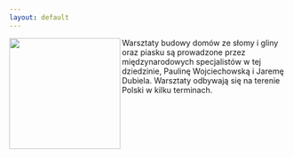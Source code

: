 ```yaml
---
layout: default
---
```

<img src="{{site.baseurl}}\articles\pictures\.jpg" align="left" HSPACE=”50” VSPACE=”50” width="200"><!--2--><p>
Warsztaty budowy domów ze słomy i gliny oraz piasku są prowadzone przez międzynarodowych specjalistów w tej dziedzinie, Paulinę Wojciechowską i Jaremę Dubiela. Warsztaty odbywają się na terenie Polski w kilku terminach.</p><p></p>